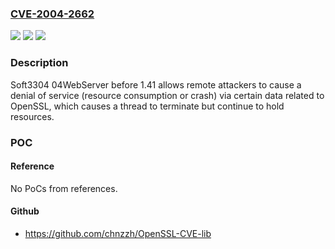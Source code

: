 ### [CVE-2004-2662](https://cve.mitre.org/cgi-bin/cvename.cgi?name=CVE-2004-2662)
![](https://img.shields.io/static/v1?label=Product&message=n%2Fa&color=blue)
![](https://img.shields.io/static/v1?label=Version&message=n%2Fa&color=blue)
![](https://img.shields.io/static/v1?label=Vulnerability&message=n%2Fa&color=brighgreen)

### Description

Soft3304 04WebServer before 1.41 allows remote attackers to cause a denial of service (resource consumption or crash) via certain data related to OpenSSL, which causes a thread to terminate but continue to hold resources.

### POC

#### Reference
No PoCs from references.

#### Github
- https://github.com/chnzzh/OpenSSL-CVE-lib

